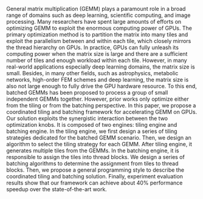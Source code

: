 General matrix multiplication (GEMM) plays a paramount role in a broad range of domains such as deep learning, scientific computing, and image processing. Many researchers have spent large amounts of efforts on optimizing GEMM to exploit the enormous computing power of GPUs. The primary optimization method is to partition the matrix into many tiles and exploit the parallelism between and within each tile, which closely mirrors the thread hierarchy on GPUs. In practice, GPUs can fully unleash its computing power when the matrix size is large and there are a sufficient number of tiles and enough workload within each tile. However, in many real-world applications especially deep learning domains, the matrix size is small. Besides, in many other fields, such as astrophysics, metabolic networks, high-order FEM schemes and deep learning, the matrix size is also not large enough to fully drive the GPU hardware resource. To this end, batched GEMMs has been proposed to process a group of small independent GEMMs together. However, prior works only optimize either from the tiling or from the batching perspective.
In this paper, we propose a coordinated tiling and batching framework for accelerating GEMM on GPUs. Our solution exploits the synergistic interaction between the two optimization knobs. It is composed of two engines: tiling engine and batching engine. In the tiling engine, we first design a series of tiling strategies dedicated for the batched GEMM scenario. Then, we design an algorithm to select the tiling strategy for each GEMM. After tiling engine, it generates multiple tiles from the GEMMs. In the batching engine, it is responsible to assign the tiles into thread blocks. We design a series of batching algorithms to determine the assignment from tiles to thread blocks. Then, we propose a general programming style to describe the coordinated tiling and batching solution. Finally, experiment evaluation results show that our framework can achieve about 40% performance speedup over the state-of-the-art work.
